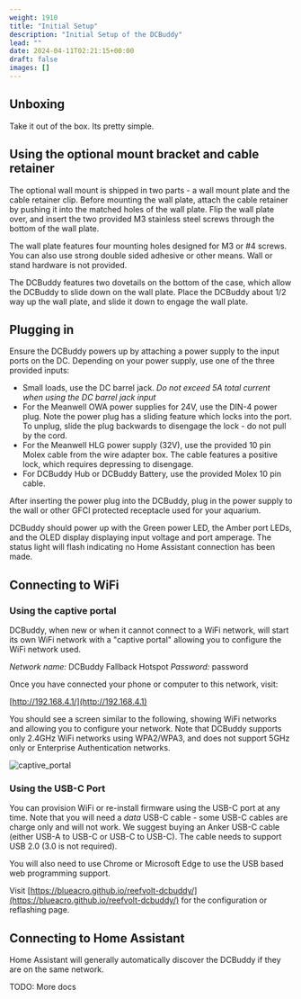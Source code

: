 ```yaml
---
weight: 1910
title: "Initial Setup"
description: "Initial Setup of the DCBuddy"
lead: ""
date: 2024-04-11T02:21:15+00:00
draft: false
images: []
---
```


## Unboxing

Take it out of the box. Its pretty simple. 

## Using the optional mount bracket and cable retainer

The optional wall mount is shipped in two parts - a wall mount plate and the
cable retainer clip. Before mounting the wall plate, attach the cable retainer
by pushing it into the matched holes of the wall plate. Flip the wall plate
over, and insert the two provided M3 stainless steel screws through the bottom
of the wall plate.

The wall plate features four mounting holes designed for M3 or #4 screws. You
can also use strong double sided adhesive or other means. Wall or stand hardware
is not provided.

The DCBuddy features two dovetails on the bottom of the case, which allow the
DCBuddy to slide down on the wall plate. Place the DCBuddy about 1/2 way up the
wall plate, and slide it down to engage the wall plate.

## Plugging in

Ensure the DCBuddy powers up by attaching a power supply to the input ports on
the DC. Depending on your power supply, use one of the three provided inputs:

- Small loads, use the DC barrel jack. *Do not exceed 5A total current when
  using the DC barrel jack input*
- For the Meanwell OWA power supplies for 24V, use the DIN-4 power plug. Note
  the power plug has a sliding feature which locks into the port. To unplug,
  slide the plug backwards to disengage the lock - do not pull by the cord.
- For the Meanwell HLG power supply (32V), use the provided 10 pin Molex cable
  from the wire adapter box. The cable features a positive lock, which requires
  depressing to disengage.
- For DCBuddy Hub or DCBuddy Battery, use the provided Molex 10 pin cable.

After inserting the power plug into the DCBuddy, plug in the power supply to the
wall or other GFCI protected receptacle used for your aquarium.

DCBuddy should power up with the Green power LED, the Amber port LEDs, and the
OLED display displaying input voltage and port amperage. The status light will
flash indicating no Home Assistant connection has been made.

## Connecting to WiFi

### Using the captive portal

DCBuddy, when new or when it cannot connect to a WiFi network, will start its
own WiFi network with a "captive portal" allowing you to configure the WiFi
network used.

*Network name:* DCBuddy Fallback Hotspot
*Password:* password

Once you have connected your phone or computer to this network, visit: 

[http://192.168.4.1/](http://192.168.4.1)

You should see a screen similar to the following, showing WiFi networks and
allowing you to configure your network. Note that DCBuddy supports only 2.4GHz
WiFi networks using WPA2/WPA3, and does not support 5GHz only or Enterprise
Authentication networks.

![captive_portal](/images/captive_portal-ui-sm.png)

### Using the USB-C Port

You can provision WiFi or re-install firmware using the USB-C port at any time.
Note that you will need a *data* USB-C cable - some USB-C cables are charge only
and will not work. We suggest buying an Anker USB-C cable (either USB-A to USB-C
or USB-C to USB-C). The cable needs to support USB 2.0 (3.0 is not required).

You will also need to use Chrome or Microsoft Edge to use the USB based web
programming support.

Visit
[https://blueacro.github.io/reefvolt-dcbuddy/](https://blueacro.github.io/reefvolt-dcbuddy/)
for the configuration or reflashing page.

## Connecting to Home Assistant

Home Assistant will generally automatically discover the DCBuddy if they are on
the same network.

TODO: More docs


